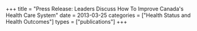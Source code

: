 +++
title = "Press Release: Leaders Discuss How To Improve Canada's Health Care System"
date = 2013-03-25
categories = ["Health Status and Health Outcomes"]
types = ["publications"]
+++
